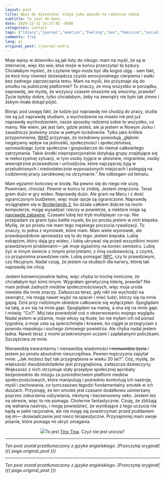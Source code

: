 ```yaml
---
layout: post
title: Wpis do dziennika: Vidya jako sposób na radzenie sobie
subtitle: To jest do bani.
date: 2020-12-12 14:27:02 -0500
categories: contact
tags: ["[diary","journal","emotion","feeling","sex","feminism","social media","depressed","depression","covid","coronavirus","quarantine","video games","vidya]"]
comments: true
lang: pl
original_post: /journal-entry
---
```




Moje wpisy w dzienniku są jak listy do nikogo: mam na myśli, że są w internecie, więc kto wie; ktoś może w końcu przeczytać te bzdury. Chciałabym myśleć, że czytanie tego może być dla kogoś ulgą - sam fakt, że ktoś inny również doświadcza czysto emocjonalnego cierpienia i walki bez żadnego zaprzeczania temu. Mam na myśli, kto przyznaje się do smutku na publicznej platformie? To znaczy, ze mną wszystko w porządku, naprawdę, ale myślę, że wszyscy czasem strasznie się smucimy, prawda? Życie byłoby dobre, tylko chciałabym, żeby na zewnątrz nie było tak zimno i żebym miała dokąd pójść.<!-- more -->

Biorąc pod uwagę fakt, że ludzie już naprawdę nie chodzą do pracy, studia nie są już naprawdę studiami, a wychodzenie na miasto nie jest już naprawdę wychodzeniem, nasze sposoby radzenia sobie to wszystko, co mamy. Nie wiem, jak jest tam, gdzie jesteś, ale ja jestem w Nowym Jorku i zasadniczo jesteśmy znów w pełnym lockdownie. Tylko jako krótkie przypomnienie, <a href="https://www.who.int/news-room/q-a-detail/herd-immunity-lockdowns-and-covid-19" target="_blank">WHO</a> przyznaje, że lockdowny powodują „głęboki negatywny wpływ na jednostki, społeczności i społeczeństwa, sprowadzając życie społeczne i gospodarcze do niemal całkowitego zatrzymania. Takie środki nieproporcjonalnie dotykają grupy znajdujące się w niekorzystnej sytuacji, w tym osoby żyjące w ubóstwie, migrantów, osoby wewnętrznie przesiedlone i uchodźców, które najczęściej żyją w przeludnionych i niedostatecznie wyposażonych miejscach i polegają na codziennej pracy zarobkowej na utrzymanie.” Ale odbiegam od tematu.

Mam egzamin końcowy w środę. Na pewno się do niego nie uczę. Powinnam, chociaż. Pewnie w końcu to zrobię. Jestem zmęczona. Teraz gram dużo w gry wideo. Naprawdę dużo. Ale gram na Macu i z dość ograniczonym budżetem, więc moje opcje są ograniczone. Naprawdę wciągnęłam się w <a href="https://store.steampowered.com/app/49520/Borderlands_2/" target="_blank">Borderlands 2</a>, bo działa całkiem dobrze na moim komputerze, mogę wysadzać rzeczy w powietrze, a niektóre misje są <a href="https://www.youtube.com/watch?v=85vaUsruRLQ" target="_blank">naprawdę zabawne</a>. Czasami lubię też tryb multiplayer co-op. Nie przepadam za grami typu battle royale, bo po prostu jestem w nich kiepska. Myślę, że po prostu nie mam tego męskiego poczucia rywalizacji. To znaczy, to jedna z wymówek, które mam. Mam wiele wymówek, ale prawdopodobnie sprowadza się to do tego: jestem kiepska. Lubię eskapizm, który dają gry wideo, i lubię ukrywać się przed wszystkimi moimi prawdziwymi problemami— jak moje egzaminy na koniec semestru. Lubię żyć w innym świecie z innymi priorytetami, z inną osobowością, z czymś, co przypomina prawdziwe cele. Lubię pomagać <a href="https://knowyourmeme.com/memes/npc-wojak" target="_blank">NPC</a>, czy to prawdziwym, czy fikcyjnym. Nadal czuję, że jestem na studiach dla kariery, której tak naprawdę nie chcę.

Jestem konwencjonalnie ładna, więc chyba to trochę ironiczne, że chciałabym być kimś innym. Wygrałam genetyczną loterię, prawda? Nie mam jednak żadnych mediów społecznościowych, więc moja uroda niewiele dla mnie znaczy. Zwłaszcza teraz, gdy nikt nie wychodzi na zewnątrz, nie mogę nawet wyjść na spacer i mieć ludzi, którzy się na mnie gapią. Dziś przy rodzinnym obiedzie całkowicie się wyłączyłam. Spoglądam na tatę, a on się na mnie gapi. Spoglądam na mamę, a ona się na mnie gapi. I mówię: "Co?". Mój tata powiedział coś o obserwowaniu mojego wyglądu. Nadal jestem w piżamie, moje włosy są tłuste, bo nie myłam ich od ponad tygodnia, a moje usta są spierzchnięte i krwawe, bo ciągle je przegryzam z powodu niepokoju i suchego zimowego powietrza. Ale chyba nadal jestem ładna. Nawet teraz z moimi przekrwionymi oczami i zapłakanymi policzkami. Szczęściara ze mnie.

Nienawidzę kwarantanny i nienawidzę wiadomości <del>i nienawidzę życia</del> i jestem po prostu absolutnie nieszczęśliwa. Pewien mężczyzna zapytał mnie: „Jak możesz być tak przygnębiona w wieku 20 lat?”. Cóż, myślę, że większość dwudziestolatków jest przygnębiona, zwłaszcza dziewczyny. Większość z nich otrzymuje stały przepływ społecznej aprobaty bezpośrednio do mózgu za pośrednictwem platform mediów społecznościowych, które manipulują i pośrednio kontrolują ich nastroje, myśli i zachowania, co tymczasowo łagodzi fundamentalny smutek w ich duszach. Przyznaję, że ten smutek jest czasami dodatkowo uśmierzany poprzez zaburzenia odżywiania, nikotynę i bezsensowny seks. Jestem też na okresie, więc to nie pomaga. Cholernie fantastycznie. Czuję, że zbliżają się wahania nastroju, i mogę powiedzieć, że wynikające z tego uczucia nie będą w pełni racjonalne, ale nie mogę się powstrzymać przed poddaniem się im— doświadczenie jest nieco terapeutyczne. Przynajmniej mam swoje pisanie, które pomaga mi ukryć zmagania.

<center><p><img src="https://i.makeagif.com/media/6-27-2015/nI7ecn.gif">To jest <a href="https://borderlands.fandom.com/wiki/Tiny_Tina" target="_blank">Tiny Tina</a>. Czyż nie jest urocza?</p></center>

---

*Ten post został przetłumaczony z języka angielskiego. [Przeczytaj oryginał]({{ page.original_post }})*

---

*Ten post został przetłumaczony z języka angielskiego. [Przeczytaj oryginał]({{ page.original_post }})*